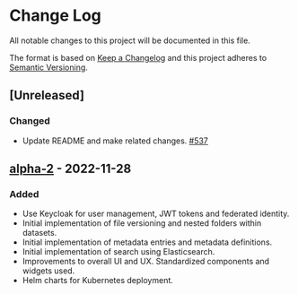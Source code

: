 # Change Log

All notable changes to this project will be documented in this file.

The format is based on [Keep a Changelog](http://keepachangelog.com/)
and this project adheres to [Semantic Versioning](http://semver.org/).

## [Unreleased]

### Changed

- Update README and make related changes. [#537](https://github.com/clowder-framework/clowder2/issues/537)

## [alpha-2] - 2022-11-28

### Added

- Use Keycloak for user management, JWT tokens and federated identity.
- Initial implementation of file versioning and nested folders within datasets.
- Initial implementation of metadata entries and metadata definitions.
- Initial implementation of search using Elasticsearch.
- Improvements to overall UI and UX. Standardized components and widgets used.
- Helm charts for Kubernetes deployment.

[v2.0.0-beta.2]: https://github.com/clowder-framework/clowder2/releases/tag/v2.0.0-beta.2

[v2.0.0-beta.1]: https://github.com/clowder-framework/clowder2/releases/tag/v2.0.0-beta.1

[alpha-2]: https://github.com/clowder-framework/clowder2/releases/tag/v2.0.0-alpha.2
